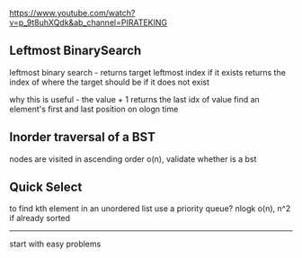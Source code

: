 https://www.youtube.com/watch?v=p_9t8uhXQdk&ab_channel=PIRATEKING

## Leftmost BinarySearch
leftmost binary search - returns target leftmost index if it exists
returns the index of where the target should be if it does not exist

why this is useful - the value + 1 returns the last idx of value
	find an element's first and last position on ologn time

## Inorder traversal of a BST
nodes are visited in ascending order o(n), validate whether is a bst

## Quick Select
to find kth element in an unordered list
use a priority queue? nlogk
o(n), n^2 if already sorted

-----
start with easy problems 

